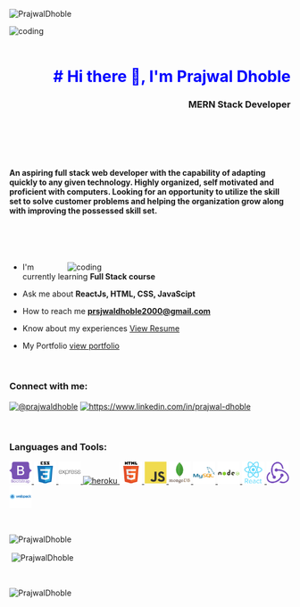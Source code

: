 

<!--
**PrajwalDhoble/PrajwalDhoble** is a ✨ _special_ ✨ repository because its `README.md` (this file) appears on your GitHub profile.

<p><img align="left" src="https://github-readme-stats.vercel.app/api/top-langs?username=prajwaldhoble&show_icons=true&locale=en&layout=compact" alt="prajwaldhoble" /></p>

<!-- <a href="https://medium.com/@prajwaldhoble" target="blank"><img align="center" src="https://raw.githubusercontent.com/rahuldkjain/github-profile-readme-generator/master/src/images/icons/Social/medium.svg" alt="@prajwaldhoble" height="30" width="40" /></a>
 -->
<!-- <a href="https://dev.to/prajwaldhoble" target="blank"><img align="center" src="https://raw.githubusercontent.com/rahuldkjain/github-profile-readme-generator/master/src/images/icons/Social/devto.svg" alt="prajwaldhoble" height="30" width="40" /></a> -->
<p align="left"> <img src="https://komarev.com/ghpvc/?username=PrajwalDhoble&label=Profile%20views&color=0e75b6&style=flat" alt="PrajwalDhoble" /> </p>
<!-- <p align="left"> <a href="https://github.com/ryo-ma/github-profile-trophy"><img src="https://github-profile-trophy.vercel.app/?username=prajwaldhoble" alt="prajwaldhoble" /></a> </p> -->
<img align="left" alt="coding" width="400" src="https://media.istockphoto.com/videos/young-man-cartoon-hd-animation-video-id1030543114?s=640x640"></img>
<br><br>
<h1 style="color:blue" align="right"># Hi there 👋, I'm Prajwal Dhoble</h1>
<h3 align="right">MERN Stack Developer</h3>
<br><br><br>
<br>
<h4>
   An aspiring full stack web
developer with the capability of
adapting quickly to any given
technology. Highly organized, self
motivated and proficient with
computers. Looking for an
opportunity to utilize the skill set
to solve customer problems and
helping the organization grow
along with improving the
possessed skill set.</h4>
<br><br><br>

<img align="right" alt="coding" width="400" src="https://cdn.dribbble.com/users/2401141/screenshots/5487982/developers-gif-showcase.gif"></img>

- I'm currently learning **Full Stack course**

- Ask me about **ReactJs, HTML, CSS, JavaScipt**

- How to reach me **prsjwaldhoble2000@gmail.com**

- Know about my experiences [View Resume](https://drive.google.com/file/d/1vtEJYXxgWTNT6dsA52nBTwAXgVSmM_XP/view?usp=sharing)
- My Portfolio [view portfolio](https://prajwaldhoble1.netlify.app)
<br>
<h3 align="left">Connect with me:</h3>
<p align="left">
   <a href="https://medium.com/@prajwaldhoble" target="blank"><img align="center" src="https://raw.githubusercontent.com/rahuldkjain/github-profile-readme-generator/master/src/images/icons/Social/medium.svg" alt="@prajwaldhoble" height="30" width="40" /></a>
<a href="https://www.linkedin.com/in/prajwal-dhoble" target="blank"><img align="center" src="https://raw.githubusercontent.com/rahuldkjain/github-profile-readme-generator/master/src/images/icons/Social/linked-in-alt.svg" alt="https://www.linkedin.com/in/prajwal-dhoble" height="30" width="40" /></a>
<!-- <a href="https://www.leetcode.com/user" target="blank"><img align="center" src="https://raw.githubusercontent.com/rahuldkjain/github-profile-readme-generator/master/src/images/icons/Social/leet-code.svg" alt="user8069c" height="30" width="40" /></a> -->
</p>
<br>
<h3 align="left">Languages and Tools:</h3>
<p align="left"> <a href="https://getbootstrap.com" target="_blank" rel="noreferrer"> <img src="https://raw.githubusercontent.com/devicons/devicon/master/icons/bootstrap/bootstrap-plain-wordmark.svg" alt="bootstrap" width="40" height="40"/> </a> <a href="https://www.w3schools.com/css/" target="_blank" rel="noreferrer"> <img src="https://raw.githubusercontent.com/devicons/devicon/master/icons/css3/css3-original-wordmark.svg" alt="css3" width="40" height="40"/> </a> <a href="https://expressjs.com" target="_blank" rel="noreferrer"> <img src="https://raw.githubusercontent.com/devicons/devicon/master/icons/express/express-original-wordmark.svg" alt="express" width="40" height="40"/> </a> <a href="https://heroku.com" target="_blank" rel="noreferrer"> <img src="https://www.vectorlogo.zone/logos/heroku/heroku-icon.svg" alt="heroku" width="40" height="40"/> </a> <a href="https://www.w3.org/html/" target="_blank" rel="noreferrer"> <img src="https://raw.githubusercontent.com/devicons/devicon/master/icons/html5/html5-original-wordmark.svg" alt="html5" width="40" height="40"/> </a> <a href="https://developer.mozilla.org/en-US/docs/Web/JavaScript" target="_blank" rel="noreferrer"> <img src="https://raw.githubusercontent.com/devicons/devicon/master/icons/javascript/javascript-original.svg" alt="javascript" width="40" height="40"/> </a> <a href="https://www.mongodb.com/" target="_blank" rel="noreferrer"> <img src="https://raw.githubusercontent.com/devicons/devicon/master/icons/mongodb/mongodb-original-wordmark.svg" alt="mongodb" width="40" height="40"/> </a> <a href="https://www.mysql.com/" target="_blank" rel="noreferrer"> <img src="https://raw.githubusercontent.com/devicons/devicon/master/icons/mysql/mysql-original-wordmark.svg" alt="mysql" width="40" height="40"/> </a> <a href="https://nodejs.org" target="_blank" rel="noreferrer"> <img src="https://raw.githubusercontent.com/devicons/devicon/master/icons/nodejs/nodejs-original-wordmark.svg" alt="nodejs" width="40" height="40"/> </a> <a href="https://reactjs.org/" target="_blank" rel="noreferrer"> <img src="https://raw.githubusercontent.com/devicons/devicon/master/icons/react/react-original-wordmark.svg" alt="react" width="40" height="40"/> </a> <a href="https://redux.js.org" target="_blank" rel="noreferrer"> <img src="https://raw.githubusercontent.com/devicons/devicon/master/icons/redux/redux-original.svg" alt="redux" width="40" height="40"/> </a> <a href="https://webpack.js.org" target="_blank" rel="noreferrer"> <img src="https://raw.githubusercontent.com/devicons/devicon/d00d0969292a6569d45b06d3f350f463a0107b0d/icons/webpack/webpack-original-wordmark.svg" alt="webpack" width="40" height="40"/> </a> </p>
<br>
<p><img align="left" src="https://github-readme-stats.vercel.app/api/top-langs?username=PrajwalDhoble&show_icons=true&locale=en&layout=compact" alt="PrajwalDhoble" /></p>
<br>
<p>&nbsp;<img align="center" src="https://github-readme-stats.vercel.app/api?username=PrajwalDhoble&show_icons=true&locale=en" alt="PrajwalDhoble" /></p>
<br>
<p><img align="center" src="https://github-readme-streak-stats.herokuapp.com/?user=PrajwalDhoble&" alt="PrajwalDhoble" /></p>

